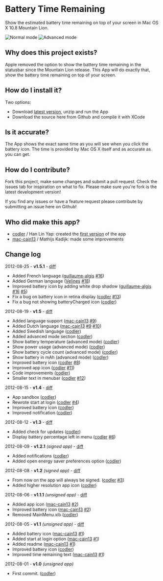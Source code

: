 Battery Time Remaining
======================

Show the estimated battery time remaining on top of your screen in Mac OS X 10.8 Mountain Lion.

![Normal mode](https://raw.github.com/codler/Battery-Time-Remaining/master/preview.png)
![Advanced mode](https://raw.github.com/codler/Battery-Time-Remaining/master/preview_advanced.png)

Why does this project exists?
-----------------------------

Apple removed the option to show the battery time remaining in the statusbar since the Mountain Lion release. This App will do exactly that, show the battery time remaining on top of your screen.

How do I install it?
--------------------

Two options:

- Download [latest version](https://github.com/codler/Battery-Time-Remaining/downloads), unzip and run the App
- Download the source here from Github and compile it with XCode

Is it accurate?
---------------

The App shows the exact same time as you will see when you click the battery icon. The time is provided by Mac OS X itself and as accurate as you can get.

How do I contribute?
--------------------

Fork this project, make some changes and submit a pull request. Check the issues tab for inspiration on what to fix. Please make sure you're fork is the latest development version!

If you find any issues or have a feature request please contribute by submitting an issue here on Github!

Who did make this app?
----------------------

* [codler](https://github.com/codler) / Han Lin Yap: created the [first version](https://github.com/codler/Battery-Time-Remaining) of the app
* [mac-cain13](https://github.com/mac-cain13) / Mathijs Kadijk: made some improvements

Change log
----------

2012-08-25 - **v1.5.1** - [diff](https://github.com/codler/Battery-Time-Remaining/compare/v1.5...v1.5.1)

* Added French language ([guillaume-algis](https://github.com/guillaume-algis) [#16](https://github.com/codler/Battery-Time-Remaining/pull/16))
* Added German language ([Velines](https://github.com/Velines) [#18](https://github.com/codler/Battery-Time-Remaining/pull/18))
* Improved battery icon by adding white drop shadow ([guillaume-algis](https://github.com/guillaume-algis) [#16](https://github.com/codler/Battery-Time-Remaining/pull/16) [#5](https://github.com/codler/Battery-Time-Remaining/issues/5))
* Fix a bug on battery icon in retina display ([codler](https://github.com/codler) [#13](https://github.com/codler/Battery-Time-Remaining/issues/13))
* Fix a bug not showing batteryCharged icon  ([codler](https://github.com/codler))

2012-08-19 - **v1.5** - [diff](https://github.com/codler/Battery-Time-Remaining/compare/v1.4...v1.5)

* Added language support ([mac-cain13](https://github.com/mac-cain13) [#9](https://github.com/codler/Battery-Time-Remaining/pull/9))
* Added Dutch language ([mac-cain13](https://github.com/mac-cain13) [#9](https://github.com/codler/Battery-Time-Remaining/pull/9) [#10](https://github.com/codler/Battery-Time-Remaining/pull/10))
* Added Swedish language ([codler](https://github.com/codler))
* Added advanced mode section ([codler](https://github.com/codler))
* Show battery temperature (advanced mode) ([codler](https://github.com/codler))
* Show power usage (advanced mode) ([codler](https://github.com/codler))
* Show battery cycle count (advanced mode) ([codler](https://github.com/codler))
* Show battery in mAh (advanced mode) ([codler](https://github.com/codler))
* Improved battery icon ([codler](https://github.com/codler) [#8](https://github.com/codler/Battery-Time-Remaining/issues/8))
* Improved app icon ([codler](https://github.com/codler) [#11](https://github.com/codler/Battery-Time-Remaining/issues/11))
* Code improvements ([codler](https://github.com/codler))
* Smaller text in menubar ([codler](https://github.com/codler) [#12](https://github.com/codler/Battery-Time-Remaining/issues/12))

2012-08-15 - **v1.4** - [diff](https://github.com/codler/Battery-Time-Remaining/compare/v1.3...v1.4)

* App sandbox ([codler](https://github.com/codler))
* Rewrote start at login ([codler](https://github.com/codler) [#4](https://github.com/codler/Battery-Time-Remaining/issues/4))
* Improved battery icon ([codler](https://github.com/codler))
* Improved notification ([codler](https://github.com/codler))

2012-08-12 - **v1.3** - [diff](https://github.com/codler/Battery-Time-Remaining/compare/v1.2.1...v1.3)

* Added check for updates ([codler](https://github.com/codler))
* Display battery percentage left in menu ([codler](https://github.com/codler) [#6](https://github.com/codler/Battery-Time-Remaining/issues/6))

2012-08-09 - **v1.2.1** *(signed app)* - [diff](https://github.com/codler/Battery-Time-Remaining/compare/v1.2...v1.2.1)

* Added notifications ([codler](https://github.com/codler))
* Added open energy saver preferences option ([codler](https://github.com/codler))

2012-08-08 - **v1.2** *(signed app)* - [diff](https://github.com/codler/Battery-Time-Remaining/compare/v1.1.1...v1.2)

* From now on the app will always be signed. ([codler](https://github.com/codler) [#3](https://github.com/codler/Battery-Time-Remaining/issues/3))
* Added higher resolution app icon ([codler](https://github.com/codler))

2012-08-06 - **v1.1.1** *(unsigned app)* - [diff](https://github.com/codler/Battery-Time-Remaining/compare/v1.1...v1.1.1)

* Added app icon ([mac-cain13](https://github.com/mac-cain13) [#2](https://github.com/codler/Battery-Time-Remaining/pull/2))
* Improved battery icon ([mac-cain13](https://github.com/mac-cain13) [#2](https://github.com/codler/Battery-Time-Remaining/pull/2))
* Removed MainMenu.xib ([codler](https://github.com/codler))

2012-08-05 - **v1.1** *(unsigned app)* - [diff](https://github.com/codler/Battery-Time-Remaining/compare/v1.0...v1.1)

* Added battery icon ([mac-cain13](https://github.com/mac-cain13) [#1](https://github.com/codler/Battery-Time-Remaining/pull/1))
* Added start at login option ([mac-cain13](https://github.com/mac-cain13) [#1](https://github.com/codler/Battery-Time-Remaining/pull/1))
* Added readme ([mac-cain13](https://github.com/mac-cain13) [#1](https://github.com/codler/Battery-Time-Remaining/pull/1))
* Improved battery icon ([codler](https://github.com/codler))
* Improved time remaining text ([mac-cain13](https://github.com/mac-cain13) [#1](https://github.com/codler/Battery-Time-Remaining/pull/1))

2012-08-01 - **v1.0** *(unsigned app)*

* First commit. ([codler](https://github.com/codler))